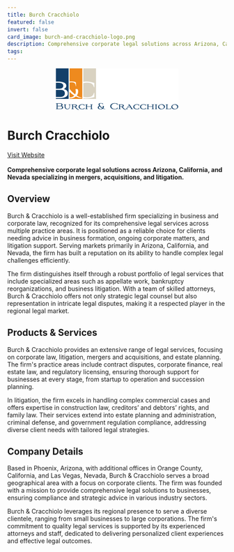 ```yaml
---
title: Burch Cracchiolo
featured: false
invert: false
card_image: burch-and-cracchiolo-logo.png
description: Comprehensive corporate legal solutions across Arizona, California, and Nevada specializing in mergers, acquisitions, and litigation.
tags: 
---
```


<div align="center">
<a href="https://www.bcattorneys.com/practiceareas/detail/business-corporate-law">
<img src="burch-and-cracchiolo-logo.png" alt="Logo" style="min-width: 200px; max-width: 600px; height: auto;" >
</a>
</div>

# Burch Cracchiolo
<a href="https://www.bcattorneys.com/practiceareas/detail/business-corporate-law">Visit Website</a>
<br>
<br>
**Comprehensive corporate legal solutions across Arizona, California, and Nevada specializing in mergers, acquisitions, and litigation.**

## Overview
Burch & Cracchiolo is a well-established firm specializing in business and corporate law, recognized for its comprehensive legal services across multiple practice areas. It is positioned as a reliable choice for clients needing advice in business formation, ongoing corporate matters, and litigation support. Serving markets primarily in Arizona, California, and Nevada, the firm has built a reputation on its ability to handle complex legal challenges efficiently.

The firm distinguishes itself through a robust portfolio of legal services that include specialized areas such as appellate work, bankruptcy reorganizations, and business litigation. With a team of skilled attorneys, Burch & Cracchiolo offers not only strategic legal counsel but also representation in intricate legal disputes, making it a respected player in the regional legal market.
## Products & Services 
Burch & Cracchiolo provides an extensive range of legal services, focusing on corporate law, litigation, mergers and acquisitions, and estate planning. The firm's practice areas include contract disputes, corporate finance, real estate law, and regulatory licensing, ensuring thorough support for businesses at every stage, from startup to operation and succession planning.

In litigation, the firm excels in handling complex commercial cases and offers expertise in construction law, creditors’ and debtors’ rights, and family law. Their services extend into estate planning and administration, criminal defense, and government regulation compliance, addressing diverse client needs with tailored legal strategies.
## Company Details 
Based in Phoenix, Arizona, with additional offices in Orange County, California, and Las Vegas, Nevada, Burch & Cracchiolo serves a broad geographical area with a focus on corporate clients. The firm was founded with a mission to provide comprehensive legal solutions to businesses, ensuring compliance and strategic advice in various industry sectors.

Burch & Cracchiolo leverages its regional presence to serve a diverse clientele, ranging from small businesses to large corporations. The firm's commitment to quality legal services is supported by its experienced attorneys and staff, dedicated to delivering personalized client experiences and effective legal outcomes.

